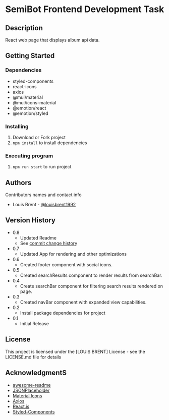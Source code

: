 # SemiBot Frontend Development Task

## Description

React web page that displays album api data.

## Getting Started

### Dependencies

- styled-components
- react-icons
- axios
- @mui/material
- @mui/icons-material
- @emotion/react
- @emotion/styled

### Installing

1. Download or Fork project
2. `npm install` to install dependencies

### Executing program

1. `npm run start` to run project

## Authors

Contributors names and contact info

- Louis Brent - [@louisbrent1992](https://www.linkedin.com/in/louis-brent/)

## Version History

- 0.8
  - Updated Readme
  - See [commit change history](https://github.com/louisbrent1992/semibot-react-frontend-task/commits/main)
- 0.7
  - Updated App for rendering and other optimizations
- 0.6
  - Created footer component with social icons.
- 0.5
  - Created searchResults component to render results from searchBar.
- 0.4
  - Create searchBar component for filtering search results rendered on page.
- 0.3
  - Created navBar component with expanded view capabilities.
- 0.2
  - Install package dependencies for project
- 0.1
  - Initial Release

## License

This project is licensed under the [LOUIS BRENT] License - see the LICENSE.md file for details

## AcknowledgmentS

- [awesome-readme](https://github.com/matiassingers/awesome-readme)
- [JSONPlaceholder](https://jsonplaceholder.typicode.com/)
- [Material Icons](https://mui.com/material-ui/material-icons/)
- [Axios](https://axios-http.com/docs/intro)
- [React.js](https://reactjs.org/)
- [Styled-Components](https://styled-components.com/docs/basics)
